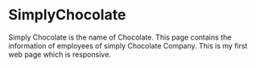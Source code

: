 # SimplyChocolate
Simply Chocolate is the name of Chocolate. This page contains the information of employees of simply Chocolate Company. This is my first web page which is responsive.

